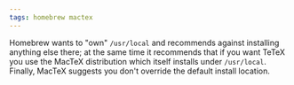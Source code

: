 ```yaml
---
tags: homebrew mactex
---
```


Homebrew wants to "own" `/usr/local` and recommends against installing anything else there; at the same time it recommends that if you want TeTeX you use the MacTeX distribution which itself installs under `/usr/local`. Finally, MacTeX suggests you don't override the default install location.
